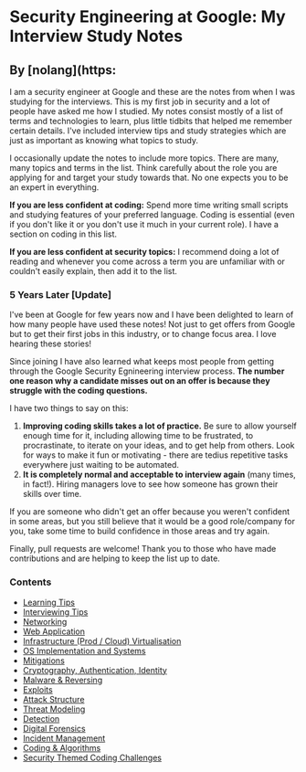 # Security Engineering at Google: My Interview Study Notes
## By [nolang](https:

I am a security engineer at Google and these are the notes from when I was studying for the interviews. This is my first job in security and a lot of people have asked me how I studied. My notes consist mostly of a list of terms and technologies to learn, plus little tidbits that helped me remember certain details. I've included interview tips and study strategies which are just as important as knowing what topics to study.

I occasionally update the notes to include more topics. There are many, many topics and terms in the list. Think carefully about the role you are applying for and target your study towards that. No one expects you to be an expert in everything.

**If you are less confident at coding:** 
Spend more time writing small scripts and studying features of your preferred language. Coding is essential (even if you don't like it or you don't use it much in your current role). I have a section on coding in this list.

**If you are less confident at security topics:** 
I recommend doing a lot of reading and whenever you come across a term you are unfamiliar with or couldn't easily explain, then add it to the list. 

### 5 Years Later [Update]
I've been at Google for few years now and I have been delighted to learn of how many people have used these notes! Not just to get offers from Google but to get their first jobs in this industry, or to change focus area. I love hearing these stories! 

Since joining I have also learned what keeps most people from getting through the Google Security Egnineering interview process. **The number one reason why a candidate misses out on an offer is because they struggle with the coding questions.**

I have two things to say on this:
1. **Improving coding skills takes a lot of practice.** Be sure to allow yourself enough time for it, including allowing time to be frustrated, to procrastinate, to iterate on your ideas, and to get help from others. Look for ways to make it fun or motivating - there are tedius repetitive tasks everywhere just waiting to be automated. 
2. **It is completely normal and acceptable to interview again** (many times, in fact!). Hiring managers love to see how someone has grown their skills over time.

If you are someone who didn't get an offer because you weren't confident in some areas, but you still believe that it would be a good role/company for you, take some time to build confidence in those areas and try again. 

Finally, pull requests are welcome! Thank you to those who have made contributions and are helping to keep the list up to date.

### Contents
- [Learning Tips](interview-study-notes-for-security-engineering.md#learning-tips)
- [Interviewing Tips](interview-study-notes-for-security-engineering.md#interviewing-tips)
- [Networking](interview-study-notes-for-security-engineering.md#networking)
- [Web Application](interview-study-notes-for-security-engineering.md#web-application)
- [Infrastructure (Prod / Cloud) Virtualisation](interview-study-notes-for-security-engineering.md#infrastructure-prod--cloud-virtualisation)
- [OS Implementation and Systems](interview-study-notes-for-security-engineering.md#os-implementation-and-systems)
- [Mitigations](interview-study-notes-for-security-engineering.md#mitigations)
- [Cryptography, Authentication, Identity](interview-study-notes-for-security-engineering.md#cryptography-authentication-identity)
- [Malware & Reversing](interview-study-notes-for-security-engineering.md#malware--reversing)
- [Exploits](interview-study-notes-for-security-engineering.md#exploits)
- [Attack Structure](interview-study-notes-for-security-engineering.md#attack-structure)
- [Threat Modeling](interview-study-notes-for-security-engineering.md#threat-modeling)
- [Detection](interview-study-notes-for-security-engineering.md#detection)
- [Digital Forensics](interview-study-notes-for-security-engineering.md#digital-forensics)
- [Incident Management](interview-study-notes-for-security-engineering.md#incident-management)
- [Coding & Algorithms](interview-study-notes-for-security-engineering.md#coding--algorithms)
- [Security Themed Coding Challenges](interview-study-notes-for-security-engineering.md#security-themed-coding-challenges)
